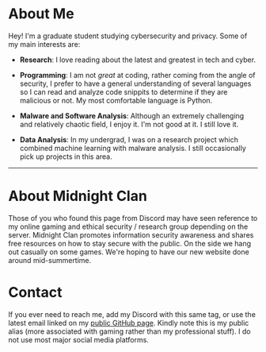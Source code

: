 # About Me

Hey! I'm a graduate student studying cybersecurity and privacy. Some of my main interests are:

- **Research**: I love reading about the latest and greatest in tech and cyber. 

- **Programming**: I am not *great* at coding, rather coming from the angle of security, I prefer to have a general understanding of several languages so I can read and analyze code snippits to determine if they are malicious or not. My most comfortable language is Python.

- **Malware and Software Analysis**: Although an extremely challenging and relatively chaotic field, I enjoy it. I'm not good at it. I still love it. 

- **Data Analysis**: In my undergrad, I was on a research project which combined machine learning with malware analysis. I still occasionally pick up projects in this area.

* * *
# About Midnight Clan
Those of you who found this page from Discord may have seen reference to my online gaming and ethical security / research group depending on the server. Midnight Clan promotes information security awareness and shares free resources on how to stay secure with the public. On the side we hang out casually on some games. We're hoping to have our new website done around mid-summertime.

# Contact
If you ever need to reach me, add my Discord with this same tag, or use the latest email linked on my [public GitHub page](https://midnaught.github.io/). Kindly note this is my public alias (more associated with gaming rather than my professional stuff). I do not use most major social media platforms.
